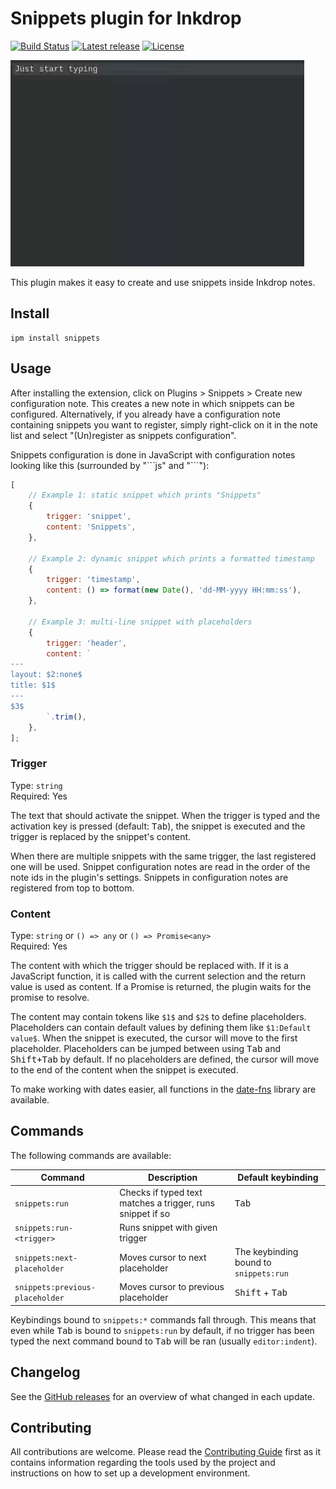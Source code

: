 # Snippets plugin for Inkdrop

[![Build Status](https://dev.azure.com/jmerle/inkdrop-snippets/_apis/build/status/Build?branchName=master)](https://dev.azure.com/jmerle/inkdrop-snippets/_build/latest?definitionId=28&branchName=master)
[![Latest release](https://img.shields.io/github/v/release/jmerle/inkdrop-snippets)](https://my.inkdrop.app/plugins/snippets)
[![License](https://img.shields.io/github/license/jmerle/inkdrop-snippets)](https://github.com/jmerle/inkdrop-snippets/blob/master/LICENSE)

![](./media/demo.gif)

This plugin makes it easy to create and use snippets inside Inkdrop notes.

## Install

```
ipm install snippets
```

## Usage

After installing the extension, click on Plugins > Snippets > Create new configuration note. This creates a new note in which snippets can be configured. Alternatively, if you already have a configuration note containing snippets you want to register, simply right-click on it in the note list and select "(Un)register as snippets configuration".

Snippets configuration is done in JavaScript with configuration notes looking like this (surrounded by "\```js" and "\```"):

```js
[
    // Example 1: static snippet which prints "Snippets"
    {
        trigger: 'snippet',
        content: 'Snippets',
    },

    // Example 2: dynamic snippet which prints a formatted timestamp
    {
        trigger: 'timestamp',
        content: () => format(new Date(), 'dd-MM-yyyy HH:mm:ss'),
    },

    // Example 3: multi-line snippet with placeholders
    {
        trigger: 'header',
        content: `
---
layout: $2:none$
title: $1$
---
$3$
        `.trim(),
    },
];
```

### Trigger

Type: `string`  
Required: Yes

The text that should activate the snippet. When the trigger is typed and the activation key is pressed (default: <kbd>Tab</kbd>), the snippet is executed and the trigger is replaced by the snippet's content.

When there are multiple snippets with the same trigger, the last registered one will be used. Snippet configuration notes are read in the order of the note ids in the plugin's settings. Snippets in configuration notes are registered from top to bottom.

### Content

Type: `string` or `() => any` or `() => Promise<any>`  
Required: Yes

The content with which the trigger should be replaced with.
If it is a JavaScript function, it is called with the current selection and the return value is used as content.
If a Promise is returned, the plugin waits for the promise to resolve.

The content may contain tokens like `$1$` and `$2$` to define placeholders. Placeholders can contain default values by defining them like `$1:Default value$`. When the snippet is executed, the cursor will move to the first placeholder. Placeholders can be jumped between using <kbd>Tab</kbd> and <kbd>Shift+Tab</kbd> by default. If no placeholders are defined, the cursor will move to the end of the content when the snippet is executed.

To make working with dates easier, all functions in the [date-fns](https://date-fns.org/) library are available.

## Commands

The following commands are available:

| Command                         | Description                                                | Default keybinding                     |
| ------------------------------- | ---------------------------------------------------------- | -------------------------------------- |
| `snippets:run`                  | Checks if typed text matches a trigger, runs snippet if so | <kbd>Tab</kbd>                         |
| `snippets:run-<trigger>`        | Runs snippet with given trigger                            |                                        |
| `snippets:next-placeholder`     | Moves cursor to next placeholder                           | The keybinding bound to `snippets:run` |
| `snippets:previous-placeholder` | Moves cursor to previous placeholder                       | <kbd>Shift</kbd> + <kbd>Tab</kbd>      |

Keybindings bound to `snippets:*` commands fall through. This means that even while <kbd>Tab</kbd> is bound to `snippets:run` by default, if no trigger has been typed the next command bound to <kbd>Tab</kbd> will be ran (usually `editor:indent`).

## Changelog

See the [GitHub releases](https://github.com/jmerle/inkdrop-snippets/releases) for an overview of what changed in each update.

## Contributing

All contributions are welcome. Please read the [Contributing Guide](https://github.com/jmerle/inkdrop-snippets/blob/master/CONTRIBUTING.md) first as it contains information regarding the tools used by the project and instructions on how to set up a development environment.
